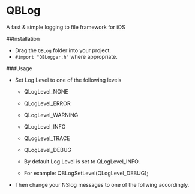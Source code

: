 QBLog
===============

A fast &amp; simple logging to file framework for iOS

##Installation

- Drag the `QBLog` folder into your project.
- `#import "QBLogger.h"` where appropriate. 

###Usage

* Set Log Level to one of the following levels
  * QLogLevel_NONE
  * QLogLevel_ERROR
  * QLogLevel_WARNING
  * QLogLevel_INFO
  * QLogLevel_TRACE
  * QLogLevel_DEBUG
  
  * By default Log Level is set to QLogLevel_INFO.
  
  * For example:
  QBLogSetLevel(QLogLevel_DEBUG);
  
- Then change your NSlog messages to one of the follwing accordingly.
  



